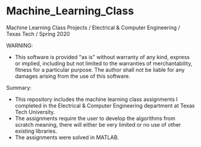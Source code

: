 # Machine_Learning_Class
Machine Learning Class Projects / Electrical &amp; Computer Engineering / Texas Tech / Spring 2020

WARNING: 
- This software is provided "as is" without warranty of any kind, express or implied, including but not limited to the warranties of merchantability, fitness for a particular purpose. The author shall not be liable for any damages arising from the use of this software.

Summary:
- This repository includes the machine learning class assignments I completed in the Electrical & Computer Engineering department at Texas Tech University.
- The assignments require the user to develop the algorithms from scratch meaning, there will either be very limited or no use of other existing libraries. 
- The assignments were solved in MATLAB.
